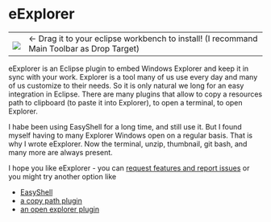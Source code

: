 eExplorer
=========

<table style="border: none; width:100%">
  <tbody>
    <tr style="border:none;">
      <td style="vertical-align: middle; padding-top: 10px; border: none;">
        <a href="http://marketplace.eclipse.org/marketplace-client-intro?mpc_install=1629575" title="Drag and drop into a running Eclipse workspace to install eExplorer">
          <img src="http://marketplace.eclipse.org/misc/installbutton.png">
        </a>
      </td>
      <td style="vertical-align: middle; text-align: left; border: none;">
        ← Drag it to your eclipse workbench to install! (I recommand Main Toolbar as Drop Target)</td>
    </tr>
  </tbody>
</table>


eExplorer is an Eclipse plugin to embed Windows Explorer and keep it in sync with your work.
Explorer is a tool many of us use every day and many of us customize to their needs. So it is 
only natural we long for an easy integration in Eclipse. 
There are many plugins that allow to copy a resources path to clipboard (to paste it into Explorer), to open a terminal, to open Explorer.

I habe been using EasyShell for a long time, and still use it. But I found myself having to many Explorer Windows open on a 
regular basis.
That is why I wrote eExplorer. Now the terminal, unzip, thumbnail, git bash, and many more are always present.

I hope you like eExplorer - you can [request features and report issues](./issues) or you might try another option like

- [EasyShell](http://marketplace.eclipse.org/content/easyshell)
- [a copy path plugin](http://marketplace.eclipse.org/search/site/copy%2520path)
- [an open explorer plugin](http://marketplace.eclipse.org/search/site/open%2520explorer)





